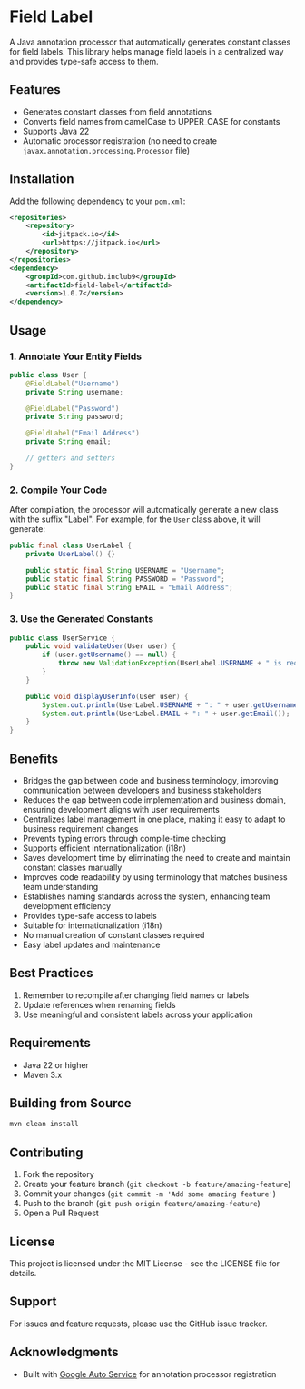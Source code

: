# Field Label

A Java annotation processor that automatically generates constant classes for field labels. This library helps manage field labels in a centralized way and provides type-safe access to them.

## Features

- Generates constant classes from field annotations
- Converts field names from camelCase to UPPER_CASE for constants
- Supports Java 22
- Automatic processor registration (no need to create `javax.annotation.processing.Processor` file)

## Installation

Add the following dependency to your `pom.xml`:

```xml
<repositories>
    <repository>
        <id>jitpack.io</id>
        <url>https://jitpack.io</url>
    </repository>
</repositories>
<dependency>
    <groupId>com.github.inclub9</groupId>
    <artifactId>field-label</artifactId>
    <version>1.0.7</version>
</dependency>
```

## Usage

### 1. Annotate Your Entity Fields

```java
public class User {
    @FieldLabel("Username")
    private String username;

    @FieldLabel("Password")
    private String password;

    @FieldLabel("Email Address")
    private String email;

    // getters and setters
}
```

### 2. Compile Your Code

After compilation, the processor will automatically generate a new class with the suffix "Label". For example, for the `User` class above, it will generate:

```java
public final class UserLabel {
    private UserLabel() {}

    public static final String USERNAME = "Username";
    public static final String PASSWORD = "Password";
    public static final String EMAIL = "Email Address";
}
```

### 3. Use the Generated Constants

```java
public class UserService {
    public void validateUser(User user) {
        if (user.getUsername() == null) {
            throw new ValidationException(UserLabel.USERNAME + " is required");
        }
    }

    public void displayUserInfo(User user) {
        System.out.println(UserLabel.USERNAME + ": " + user.getUsername());
        System.out.println(UserLabel.EMAIL + ": " + user.getEmail());
    }
}
```

## Benefits

- Bridges the gap between code and business terminology, improving communication between developers and business stakeholders
- Reduces the gap between code implementation and business domain, ensuring development aligns with user requirements
- Centralizes label management in one place, making it easy to adapt to business requirement changes
- Prevents typing errors through compile-time checking
- Supports efficient internationalization (i18n)
- Saves development time by eliminating the need to create and maintain constant classes manually
- Improves code readability by using terminology that matches business team understanding
- Establishes naming standards across the system, enhancing team development efficiency
- Provides type-safe access to labels
- Suitable for internationalization (i18n)
- No manual creation of constant classes required
- Easy label updates and maintenance

## Best Practices

1. Remember to recompile after changing field names or labels
2. Update references when renaming fields
3. Use meaningful and consistent labels across your application

## Requirements

- Java 22 or higher
- Maven 3.x

## Building from Source

```bash
mvn clean install
```

## Contributing

1. Fork the repository
2. Create your feature branch (`git checkout -b feature/amazing-feature`)
3. Commit your changes (`git commit -m 'Add some amazing feature'`)
4. Push to the branch (`git push origin feature/amazing-feature`)
5. Open a Pull Request

## License

This project is licensed under the MIT License - see the LICENSE file for details.

## Support

For issues and feature requests, please use the GitHub issue tracker.

## Acknowledgments

- Built with [Google Auto Service](https://github.com/google/auto/tree/main/service) for annotation processor registration